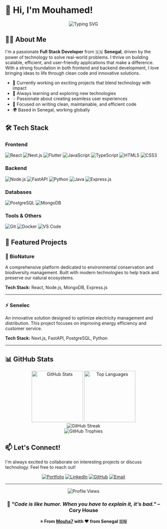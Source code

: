 # 👋 Hi, I'm Mouhamed!

<div align="center">
  <img src="https://readme-typing-svg.herokuapp.com?font=Fira+Code&size=28&duration=3000&pause=1000&color=2E9EF7&center=true&vCenter=true&width=600&lines=Full+Stack+Developer+%F0%9F%9A%80;Passionate+about+Technology+%F0%9F%92%BB;Building+Amazing+Products+%E2%9C%A8" alt="Typing SVG" />
</div>

## 🙋‍♂️ About Me

I'm a passionate **Full Stack Developer** from 🇸🇳 **Senegal**, driven by the power of technology to solve real-world problems. I thrive on building scalable, efficient, and user-friendly applications that make a difference. With a strong foundation in both frontend and backend development, I love bringing ideas to life through clean code and innovative solutions.

- 🔭 Currently working on exciting projects that blend technology with impact
- 🌱 Always learning and exploring new technologies
- 💡 Passionate about creating seamless user experiences
- 🎯 Focused on writing clean, maintainable, and efficient code
- 🌍 Based in Senegal, working globally

## 🛠️ Tech Stack

### Frontend
![React](https://img.shields.io/badge/React-20232A?style=for-the-badge&logo=react&logoColor=61DAFB)
![Next.js](https://img.shields.io/badge/Next.js-000000?style=for-the-badge&logo=next.js&logoColor=white)
![Flutter](https://img.shields.io/badge/Flutter-02569B?style=for-the-badge&logo=flutter&logoColor=white)
![JavaScript](https://img.shields.io/badge/JavaScript-F7DF1E?style=for-the-badge&logo=javascript&logoColor=black)
![TypeScript](https://img.shields.io/badge/TypeScript-007ACC?style=for-the-badge&logo=typescript&logoColor=white)
![HTML5](https://img.shields.io/badge/HTML5-E34F26?style=for-the-badge&logo=html5&logoColor=white)
![CSS3](https://img.shields.io/badge/CSS3-1572B6?style=for-the-badge&logo=css3&logoColor=white)

### Backend
![Node.js](https://img.shields.io/badge/Node.js-339933?style=for-the-badge&logo=node.js&logoColor=white)
![FastAPI](https://img.shields.io/badge/FastAPI-009688?style=for-the-badge&logo=fastapi&logoColor=white)
![Python](https://img.shields.io/badge/Python-3776AB?style=for-the-badge&logo=python&logoColor=white)
![Java](https://img.shields.io/badge/Java-ED8B00?style=for-the-badge&logo=openjdk&logoColor=white)
![Express.js](https://img.shields.io/badge/Express.js-000000?style=for-the-badge&logo=express&logoColor=white)

### Databases
![PostgreSQL](https://img.shields.io/badge/PostgreSQL-316192?style=for-the-badge&logo=postgresql&logoColor=white)
![MongoDB](https://img.shields.io/badge/MongoDB-47A248?style=for-the-badge&logo=mongodb&logoColor=white)

### Tools & Others
![Git](https://img.shields.io/badge/Git-F05032?style=for-the-badge&logo=git&logoColor=white)
![Docker](https://img.shields.io/badge/Docker-2496ED?style=for-the-badge&logo=docker&logoColor=white)
![VS Code](https://img.shields.io/badge/VS_Code-007ACC?style=for-the-badge&logo=visual-studio-code&logoColor=white)

## 🚀 Featured Projects

### 🌿 BioNature
A comprehensive platform dedicated to environmental conservation and biodiversity management. Built with modern technologies to help track and preserve our natural ecosystems.

**Tech Stack:** React, Node.js, MongoDB, Express.js

---

### ⚡ Senelec
An innovative solution designed to optimize electricity management and distribution. This project focuses on improving energy efficiency and customer service.

**Tech Stack:** Next.js, FastAPI, PostgreSQL, Python

---

## 📊 GitHub Stats

<div align="center">
  <img src="https://github-readme-stats.vercel.app/api?username=Mouha7&show_icons=true&theme=radical&hide_border=true&include_all_commits=true&count_private=true" alt="GitHub Stats" height="165" />
  <img src="https://github-readme-stats.vercel.app/api/top-langs/?username=Mouha7&layout=compact&theme=radical&hide_border=true" alt="Top Languages" height="165" />
</div>

<div align="center">
  <img src="https://github-readme-streak-stats.herokuapp.com/?user=Mouha7&theme=radical&hide_border=true" alt="GitHub Streak" />
</div>

<div align="center">
  <img src="https://github-profile-trophy.vercel.app/?username=Mouha7&theme=radical&no-frame=true&no-bg=false&margin-w=4&row=1" alt="GitHub Trophies" />
</div>

## 📫 Let's Connect!

I'm always excited to collaborate on interesting projects or discuss technology. Feel free to reach out!

<div align="center">
  
[![Portfolio](https://img.shields.io/badge/Portfolio-smrs.vercel.app-00C7B7?style=for-the-badge&logo=vercel&logoColor=white)](https://smrs.vercel.app)
[![LinkedIn](https://img.shields.io/badge/LinkedIn-Connect-0077B5?style=for-the-badge&logo=linkedin&logoColor=white)](https://linkedin.com/in/mouha7)
[![GitHub](https://img.shields.io/badge/GitHub-Follow-181717?style=for-the-badge&logo=github&logoColor=white)](https://github.com/Mouha7)
[![Email](https://img.shields.io/badge/Email-Contact-D14836?style=for-the-badge&logo=gmail&logoColor=white)](mailto:mouha@example.com)

</div>

---

<div align="center">
  <img src="https://komarev.com/ghpvc/?username=Mouha7&color=blueviolet&style=for-the-badge&label=Profile+Views" alt="Profile Views" />
</div>

<div align="center">
  
### 💭 *"Code is like humor. When you have to explain it, it's bad."* – Cory House

**⭐ From [Mouha7](https://github.com/Mouha7) with ❤️ from Senegal 🇸🇳**

</div>
